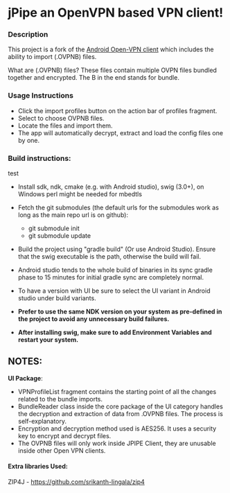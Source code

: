 
# jPipe an OpenVPN based VPN client!

### Description

This project is a fork of the [Android Open-VPN client](https://github.com/schwabe/ics-openvpn) which includes the ability to import (.OVPNB) files.

What are (.OVPNB) files? These files contain multiple OVPN files bundled together and encrypted. The B in the end stands for bundle.

### Usage Instructions
- Click the import profiles button on the action bar of profiles fragment.
- Select to choose OVPNB files.
- Locate the files and import them.
- The app will automatically decrypt, extract and load the config files one by one.

### Build instructions:
test
- Install sdk, ndk, cmake (e.g. with Android studio), swig (3.0+), on
  Windows perl might be needed for mbedtls

- Fetch the git submodules (the default urls for the submodules work as long as the main repo url is on github):

  - git submodule init
  - git submodule update

- Build the project using "gradle build" (Or use Android Studio).
  Ensure that the swig executable is the path, otherwise the build will fail.

- Android studio tends to the whole build of binaries in its sync
  gradle phase to 15 minutes for initial gradle sync are completely
  normal.

- To have a version with UI be sure to select the UI variant in Android studio under build variants.

- **Prefer to use the same NDK version on your system as pre-defined in the project to avoid any unnecessary build failures.**
- **After installing swig, make sure to add Environment Variables and restart your system.**

##	 NOTES:
**UI Package**:
- VPNProfileList fragment contains the starting point of all the changes related to the bundle imports.
- BundleReader class inside the core package of the UI category handles the decryption and extraction of data from .OVPNB files. The process is self-explanatory.
- Encryption and decryption method used is AES256. It uses a security key to encrypt and decrypt files.
- The OVPNB files will only work inside JPIPE Client, they are unusable inside other Open VPN clients.

#### Extra libraries Used:
ZIP4J - https://github.com/srikanth-lingala/zip4
